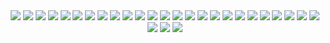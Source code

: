 <div align="center">
  <img src="https://user-images.githubusercontent.com/72370701/214768683-72c1beb4-e7af-4b1e-a58f-f3e5e5eed461.jpeg"/>
  <img src="https://user-images.githubusercontent.com/72370701/214768685-c5d6d08e-b61f-48cb-9ca8-85f734b8fb07.jpeg"/>
  <img src="https://user-images.githubusercontent.com/72370701/214768687-652c980c-1e8b-472a-bf33-9d64cc3000e6.jpeg"/>
  <img src="https://user-images.githubusercontent.com/72370701/214768690-554e4013-23bf-4f61-9764-783788ac9a6c.jpeg"/>
  <img src="https://user-images.githubusercontent.com/72370701/214768692-524a9396-dcb8-49ab-b1e2-4066e7743bd5.jpeg"/>
  <img src="https://user-images.githubusercontent.com/72370701/214768695-a5f8f128-9eed-4599-b720-d3efcbb0e409.jpeg"/>
  <img src="https://user-images.githubusercontent.com/72370701/214768696-0767c081-30bc-4f88-ab8b-e828bc4f36b6.jpeg"/>
  <img src="https://user-images.githubusercontent.com/72370701/214768698-335a3636-0350-499a-9233-614d2e0ff783.jpeg"/>
  <img src="https://user-images.githubusercontent.com/72370701/214768702-6cf3346a-b22b-4f84-95c6-a3e20ee82317.jpeg"/>
  <img src="https://user-images.githubusercontent.com/72370701/214768703-43fbce2b-d164-466e-b4e0-b1d956ba05a9.jpeg"/>
  <img src="https://user-images.githubusercontent.com/72370701/214768705-d9593271-5dea-4f09-b86b-427fa705fdf9.jpeg"/>
  <img src="https://user-images.githubusercontent.com/72370701/214768708-607fda3c-6441-475d-8d19-ff54c9fa55fe.jpeg"/>
  <img src="https://user-images.githubusercontent.com/72370701/214768710-96552781-d13c-4760-a5de-6905c71d6a13.jpeg"/>
  <img src="https://user-images.githubusercontent.com/72370701/214768713-723dd3c4-6fc1-4738-a020-a12a16f1a836.jpeg"/>
  <img src="https://user-images.githubusercontent.com/72370701/214768717-cbd61c7a-09b4-47d3-998d-9858280ff0a5.jpeg"/>
  <img src="https://user-images.githubusercontent.com/72370701/214768722-069f427b-682d-40c2-b060-4693e59e33f4.jpeg"/>
  <img src="https://user-images.githubusercontent.com/72370701/214768725-77b8369c-befd-4578-b034-a72767fa960d.jpeg"/>
  <img src="https://user-images.githubusercontent.com/72370701/214768726-44bfff9e-e242-4bc3-97e9-ac07ed9d5425.jpeg"/>
  <img src="https://user-images.githubusercontent.com/72370701/214768728-8972a4a6-63c7-4ecf-afdb-c7dbbe16e637.jpeg"/>
  <img src="https://user-images.githubusercontent.com/72370701/214768730-cf15075d-34e2-4810-adb9-f0a713fd8153.jpeg"/>
  <img src="https://user-images.githubusercontent.com/72370701/214768732-a1cf95d3-7cfd-4f1d-a62c-811e15d6f1be.jpeg"/>
  <img src="https://user-images.githubusercontent.com/72370701/214768735-d4f9f4ec-baf6-4ab0-b5cf-513fe53df391.jpeg"/>
  <img src="https://user-images.githubusercontent.com/72370701/214768736-e8544b57-0b58-48dd-a196-ce10a0dd460f.jpeg"/>
  <img src="https://user-images.githubusercontent.com/72370701/214768739-b1ddae51-3e59-4889-93e8-235411568c1a.jpeg"/>
  <img src="https://user-images.githubusercontent.com/72370701/214768740-0ae1fde7-2032-4a9d-a465-59ec3857ad88.jpeg"/>
  <img src="https://user-images.githubusercontent.com/72370701/214768741-4670d99f-3df0-4296-ae4d-bc82c092f810.jpeg"/>
  <img src="https://user-images.githubusercontent.com/72370701/214768743-26351f47-8e56-468e-a141-f54b614ce7f9.jpeg"/>
  <img src="https://user-images.githubusercontent.com/72370701/214768744-d774486d-ecea-4ff1-a89d-8f30fd2aee01.jpeg"/>
</div>
